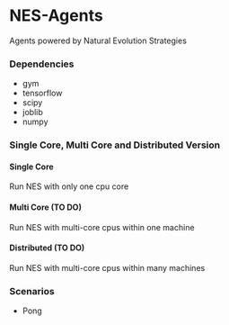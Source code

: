 # NES-Agents
Agents powered by Natural Evolution Strategies 


### Dependencies

* gym
* tensorflow
* scipy
* joblib
* numpy


### Single Core, Multi Core and Distributed Version

#### Single Core

Run NES with only one cpu core

#### Multi Core (TO DO)

Run NES with multi-core cpus within one machine


#### Distributed (TO DO)

Run NES with multi-core cpus within many machines


### Scenarios

* Pong
